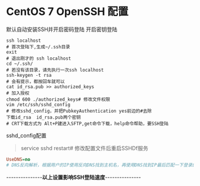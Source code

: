 # CentOS 7 OpenSSH 配置

默认自动安装SSH并开启密码登陆
开启密钥登陆

```shell
ssh localhost
# 首次登陆下,生成~/.ssh目录
exit
# 退出刚才的 ssh localhost
cd ~/.ssh/
# 若没有该目录，请先执行一次ssh localhost
ssh-keygen -t rsa
# 会有提示，都按回车就可以
cat id_rsa.pub >> authorized_keys
# 加入授权
chmod 600 ./authorized_keys# 修改文件权限
vim /etc/ssh/sshd_config
# 修改sshd_config，并把PubkeyAuthentication yes前边的#去除
下载id_rsa  id_rsa.pub两个密钥
# CRT下载方式为 Alt+P建进入SFTP,get命令下载，help命令帮助，要SSH登陆
```

sshd_config配置
> service sshd restart# 修改配置文件后重启SSHDf服务

```ini
UseDNS=no
# DNS反向解析，根据用户的IP使用反向DNS找到主机名，再使用DNS找到IP最后匹配一下登录的IP是否合法。
```

---------------**以上设置影响SSH登陆速度**---------------